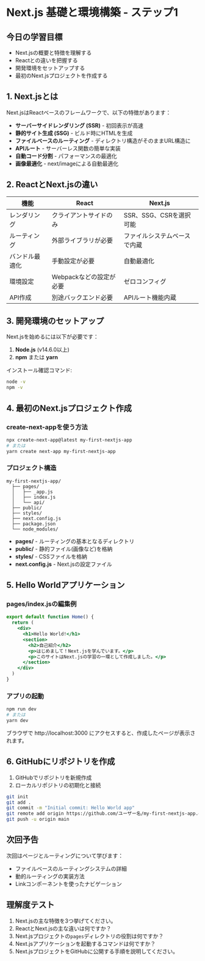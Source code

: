 # Next.js 基礎と環境構築 - ステップ1

## 今日の学習目標
- Next.jsの概要と特徴を理解する
- Reactとの違いを把握する
- 開発環境をセットアップする
- 最初のNext.jsプロジェクトを作成する

## 1. Next.jsとは

Next.jsはReactベースのフレームワークで、以下の特徴があります：

- **サーバーサイドレンダリング (SSR)** - 初回表示が高速
- **静的サイト生成 (SSG)** - ビルド時にHTMLを生成
- **ファイルベースのルーティング** - ディレクトリ構造がそのままURL構造に
- **APIルート** - サーバーレス関数の簡単な実装
- **自動コード分割** - パフォーマンスの最適化
- **画像最適化** - next/imageによる自動最適化

## 2. ReactとNext.jsの違い

| 機能 | React | Next.js |
|------|-------|---------|
| レンダリング | クライアントサイドのみ | SSR、SSG、CSRを選択可能 |
| ルーティング | 外部ライブラリが必要 | ファイルシステムベースで内蔵 |
| バンドル最適化 | 手動設定が必要 | 自動最適化 |
| 環境設定 | Webpackなどの設定が必要 | ゼロコンフィグ |
| API作成 | 別途バックエンド必要 | APIルート機能内蔵 |

## 3. 開発環境のセットアップ

Next.jsを始めるには以下が必要です：

1. **Node.js** (v14.6.0以上)
2. **npm** または **yarn**

インストール確認コマンド:
```bash
node -v
npm -v
```

## 4. 最初のNext.jsプロジェクト作成

### create-next-appを使う方法

```bash
npx create-next-app@latest my-first-nextjs-app
# または
yarn create next-app my-first-nextjs-app
```

### プロジェクト構造

```
my-first-nextjs-app/
  ├── pages/
  │   ├── _app.js
  │   ├── index.js
  │   └── api/
  ├── public/
  ├── styles/
  ├── next.config.js
  ├── package.json
  └── node_modules/
```

- **pages/** - ルーティングの基本となるディレクトリ
- **public/** - 静的ファイル(画像など)を格納
- **styles/** - CSSファイルを格納
- **next.config.js** - Next.jsの設定ファイル

## 5. Hello Worldアプリケーション

### pages/index.jsの編集例

```jsx
export default function Home() {
  return (
    <div>
      <h1>Hello World!</h1>
      <section>
        <h2>自己紹介</h2>
        <p>はじめまして！Next.jsを学んでいます。</p>
        <p>このサイトはNext.jsの学習の一環として作成しました。</p>
      </section>
    </div>
  )
}
```

### アプリの起動

```bash
npm run dev
# または
yarn dev
```

ブラウザで http://localhost:3000 にアクセスすると、作成したページが表示されます。

## 6. GitHubにリポジトリを作成

1. GitHubでリポジトリを新規作成
2. ローカルリポジトリの初期化と接続

```bash
git init
git add .
git commit -m "Initial commit: Hello World app"
git remote add origin https://github.com/ユーザー名/my-first-nextjs-app.git
git push -u origin main
```

## 次回予告

次回はページとルーティングについて学びます：
- ファイルベースのルーティングシステムの詳細
- 動的ルーティングの実装方法
- Linkコンポーネントを使ったナビゲーション

## 理解度テスト

1. Next.jsの主な特徴を3つ挙げてください。
2. ReactとNext.jsの主な違いは何ですか？
3. Next.jsプロジェクトの`pages`ディレクトリの役割は何ですか？
4. Next.jsアプリケーションを起動するコマンドは何ですか？
5. Next.jsプロジェクトをGitHubに公開する手順を説明してください。 